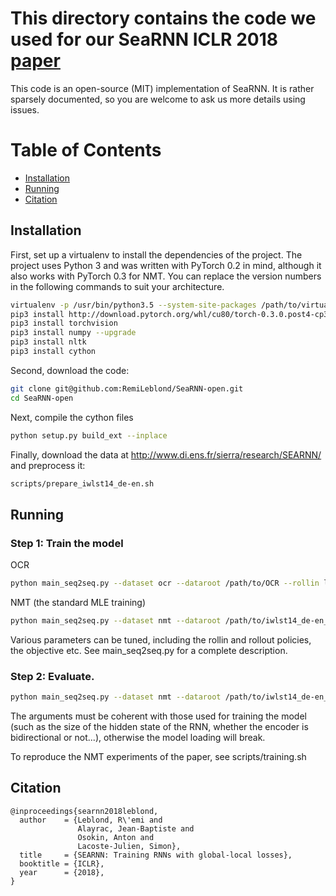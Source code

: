 # This directory contains the code we used for our SeaRNN ICLR 2018 [paper](https://openreview.net/forum?id=HkUR_y-RZ)

This code is an open-source (MIT) implementation of SeaRNN. It is rather sparsely documented, so you are welcome to ask us more details using issues.


Table of Contents
=================

  * [Installation](#installation)
  * [Running](#running)
  * [Citation](#citation)

## Installation
First, set up a virtualenv to install the dependencies of the project.
The project uses Python 3 and was written with PyTorch 0.2 in mind, although it also works with PyTorch 0.3 for NMT.
You can replace the version numbers in the following commands to suit your architecture.

```bash
virtualenv -p /usr/bin/python3.5 --system-site-packages /path/to/virtualenv
pip3 install http://download.pytorch.org/whl/cu80/torch-0.3.0.post4-cp35-cp35m-linux_x86_64.whl
pip3 install torchvision
pip3 install numpy --upgrade
pip3 install nltk
pip3 install cython
```

Second, download the code:
```bash
git clone git@github.com:RemiLeblond/SeaRNN-open.git
cd SeaRNN-open
```

Next, compile the cython files

```bash
python setup.py build_ext --inplace
```

Finally, download the data at http://www.di.ens.fr/sierra/research/SEARNN/ and preprocess it:

```bash
scripts/prepare_iwlst14_de-en.sh
```

## Running

### Step 1: Train the model
OCR
```bash
python main_seq2seq.py --dataset ocr --dataroot /path/to/OCR --rollin learned --rollout mixed --objective target-learning --log_path /path/to/save
```

NMT (the standard MLE training)
```bash
python main_seq2seq.py --dataset nmt --dataroot /path/to/iwlst14_de-en_train_dev.train.pt --rollin gt --objective mle --log_path /path/to/save
```

Various parameters can be tuned, including the rollin and rollout policies, the objective etc.
See main_seq2seq.py for a complete description.

### Step 2: Evaluate.

```bash
python main_seq2seq.py --dataset nmt --dataroot /path/to/iwlst14_de-en_train_test.train.pt --max_iter 0 --print_iter 1 --checkpoint_file /path/to/checkpoint_file.pth
```
The arguments must be coherent with those used for training the model (such as the size of the hidden state of the RNN, whether the encoder is bidirectional or not...), otherwise the model loading will break.

To reproduce the NMT experiments of the paper, see scripts/training.sh


## Citation

```
@inproceedings{searnn2018leblond,
  author    = {Leblond, R\'emi and
               Alayrac, Jean-Baptiste and
               Osokin, Anton and
               Lacoste-Julien, Simon},
  title     = {SEARNN: Training RNNs with global-local losses},
  booktitle = {ICLR},
  year      = {2018},
}
```
